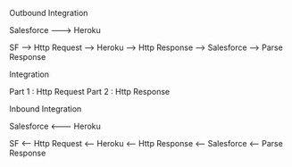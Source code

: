 Outbound Integration

Salesforce   ---> Heroku

SF --> Http Request --> Heroku --> Http Response --> Salesforce --> Parse Response

Integration

 Part 1 : Http Request
 Part 2 : Http Response

Inbound Integration

Salesforce   <---  Heroku

SF <-- Http Request <-- Heroku <-- Http Response <-- Salesforce <-- Parse Response

